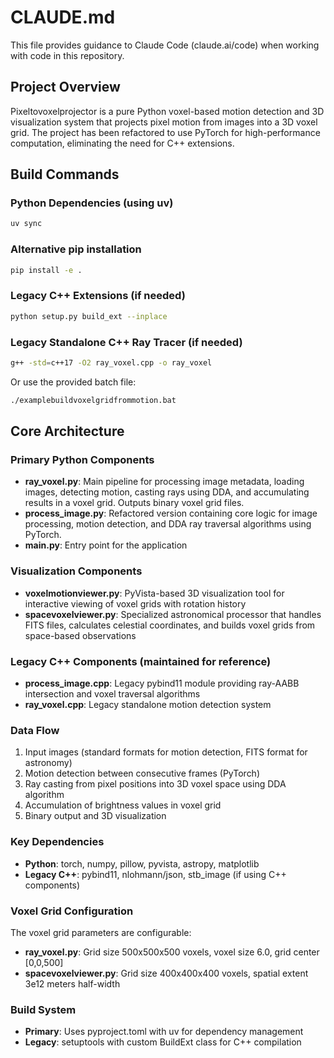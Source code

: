 # CLAUDE.md

This file provides guidance to Claude Code (claude.ai/code) when working with code in this repository.

## Project Overview

Pixeltovoxelprojector is a pure Python voxel-based motion detection and 3D visualization system that projects pixel motion from images into a 3D voxel grid. The project has been refactored to use PyTorch for high-performance computation, eliminating the need for C++ extensions.

## Build Commands

### Python Dependencies (using uv)
```bash
uv sync
```

### Alternative pip installation
```bash
pip install -e .
```

### Legacy C++ Extensions (if needed)
```bash
python setup.py build_ext --inplace
```

### Legacy Standalone C++ Ray Tracer (if needed)
```bash
g++ -std=c++17 -O2 ray_voxel.cpp -o ray_voxel
```

Or use the provided batch file:
```bash
./examplebuildvoxelgridfrommotion.bat
```

## Core Architecture

### Primary Python Components
- **ray_voxel.py**: Main pipeline for processing image metadata, loading images, detecting motion, casting rays using DDA, and accumulating results in a voxel grid. Outputs binary voxel grid files.
- **process_image.py**: Refactored version containing core logic for image processing, motion detection, and DDA ray traversal algorithms using PyTorch.
- **main.py**: Entry point for the application

### Visualization Components
- **voxelmotionviewer.py**: PyVista-based 3D visualization tool for interactive viewing of voxel grids with rotation history
- **spacevoxelviewer.py**: Specialized astronomical processor that handles FITS files, calculates celestial coordinates, and builds voxel grids from space-based observations

### Legacy C++ Components (maintained for reference)
- **process_image.cpp**: Legacy pybind11 module providing ray-AABB intersection and voxel traversal algorithms
- **ray_voxel.cpp**: Legacy standalone motion detection system

### Data Flow
1. Input images (standard formats for motion detection, FITS format for astronomy)
2. Motion detection between consecutive frames (PyTorch)
3. Ray casting from pixel positions into 3D voxel space using DDA algorithm
4. Accumulation of brightness values in voxel grid
5. Binary output and 3D visualization

### Key Dependencies
- **Python**: torch, numpy, pillow, pyvista, astropy, matplotlib
- **Legacy C++**: pybind11, nlohmann/json, stb_image (if using C++ components)

### Voxel Grid Configuration
The voxel grid parameters are configurable:
- **ray_voxel.py**: Grid size 500x500x500 voxels, voxel size 6.0, grid center [0,0,500]
- **spacevoxelviewer.py**: Grid size 400x400x400 voxels, spatial extent 3e12 meters half-width

### Build System
- **Primary**: Uses pyproject.toml with uv for dependency management
- **Legacy**: setuptools with custom BuildExt class for C++ compilation